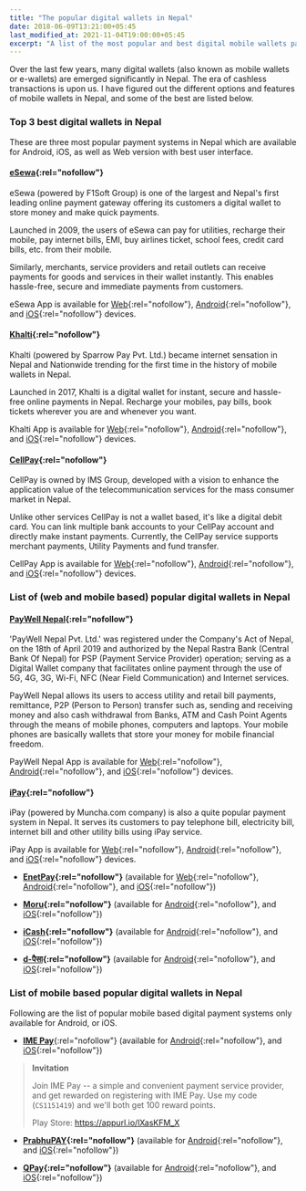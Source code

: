 ```yaml
---
title: "The popular digital wallets in Nepal"
date: 2018-06-09T13:21:00+05:45
last_modified_at: 2021-11-04T19:00:00+05:45
excerpt: "A list of the most popular and best digital mobile wallets payment systems in Nepal."
---
```


Over the last few years, many digital wallets (also known as mobile wallets or e-wallets) are emerged significantly in Nepal. The era of cashless transactions is upon us. I have figured out the different options and features of mobile wallets in Nepal, and some of the best are listed below.

### Top 3 best digital wallets in Nepal

These are three most popular payment systems in Nepal which are available for Android, iOS, as well as Web version with best user interface.

#### [eSewa](https://esewa.com.np/){:rel="nofollow"}

eSewa (powered by F1Soft Group) is one of the largest and Nepal's first leading online payment gateway offering its customers a digital wallet to store money and make quick payments.

Launched in 2009, the users of eSewa can pay for utilities, recharge their mobile, pay internet bills, EMI, buy airlines ticket, school fees, credit card bills, etc. from their mobile.

Similarly, merchants, service providers and retail outlets can receive payments for goods and services in their wallet instantly. This enables hassle-free, secure and immediate payments from customers.

eSewa App is available for [Web](https://esewa.com.np/){:rel="nofollow"}, [Android](https://play.google.com/store/apps/details?id=com.f1soft.esewa){:rel="nofollow"}, and [iOS](https://itunes.apple.com/us/app/esewa/id614370939?ls=1&mt=8){:rel="nofollow"} devices.

#### [Khalti](https://khalti.com/){:rel="nofollow"}

Khalti (powered by Sparrow Pay Pvt. Ltd.) became internet sensation in Nepal and Nationwide trending for the first time in the history of mobile wallets in Nepal.

Launched in 2017, Khalti is a digital wallet for instant, secure and hassle-free online payments in Nepal. Recharge your mobiles, pay bills, book tickets wherever you are and whenever you want.

Khalti App is available for [Web](https://khalti.com/){:rel="nofollow"}, [Android](https://play.google.com/store/apps/details?id=com.khalti){:rel="nofollow"}, and [iOS](https://itunes.apple.com/us/app/khalti/id1263400741?ls=1&mt=8){:rel="nofollow"} devices.

#### [CellPay](https://cellpay.com.np/){:rel="nofollow"}

CellPay is owned by IMS Group, developed with a vision to enhance the application value of the telecommunication services for the mass consumer market in Nepal.

Unlike other services CellPay is not a wallet based, it's like a digital debit card. You can link multiple bank accounts to your CellPay account and directly make instant payments. Currently, the CellPay service supports merchant payments, Utility Payments and fund transfer.

CellPay App is available for [Web](https://app.cellpay.com.np/){:rel="nofollow"}, [Android](https://play.google.com/store/apps/details?id=com.cellpay){:rel="nofollow"}, and [iOS](https://itunes.apple.com/us/app/cellpay/id1441280711?mt=8){:rel="nofollow"} devices.

### List of (web and mobile based) popular digital wallets in Nepal

#### [PayWell Nepal](https://www.paywellnepal.com.np/){:rel="nofollow"}

'PayWell Nepal Pvt. Ltd.' was registered under the Company's Act of Nepal, on the 18th of April 2019 and authorized by the Nepal Rastra Bank (Central Bank Of Nepal) for PSP (Payment Service Provider) operation; serving as a Digital Wallet company that facilitates online payment through the use of 5G, 4G, 3G, Wi-Fi, NFC (Near Field Communication) and Internet services.

PayWell Nepal allows its users to access utility and retail bill payments, remittance, P2P (Person to Person) transfer such as, sending and receiving money and also cash withdrawal from Banks, ATM and Cash Point Agents through the means of mobile phones, computers and laptops. Your mobile phones are basically wallets that store your money for mobile financial freedom.

PayWell Nepal App is available for [Web](https://www.paywellnepal.com.np/client/default.asp){:rel="nofollow"}, [Android](https://play.google.com/store/apps/details?id=com.paywell.nepal&hl=en_US){:rel="nofollow"}, and [iOS](https://apps.apple.com/us/app/paywell-nepal/id1463318612){:rel="nofollow"} devices.

#### [iPay](https://ipay.com.np/){:rel="nofollow"}

iPay (powered by Muncha.com company) is also a quite popular payment system in Nepal. It serves its customers to pay telephone bill, electricity bill, internet bill and other utility bills using iPay service.

iPay App is available for [Web](https://ipay.com.np/){:rel="nofollow"}, [Android](https://play.google.com/store/apps/details?id=np.com.focusone.ipay){:rel="nofollow"}, and [iOS](https://itunes.apple.com/us/app/ipay-nepal/id1091094163?ls=1&mt=8){:rel="nofollow"} devices.

- **[EnetPay](https://www.enetpayment.com/){:rel="nofollow"}** (available for [Web](https://www.enetpayment.com/){:rel="nofollow"}, [Android](https://play.google.com/store/apps/details?id=np.com.onlinepayment){:rel="nofollow"}, and [iOS](https://itunes.apple.com/US/app/id1374131281?mt=8){:rel="nofollow"})

- **[Moru](https://moru.com.np/){:rel="nofollow"}** (available for [Android](https://bit.ly/2SMSQB2){:rel="nofollow"}, and [iOS](https://apple.co/3lHSacu){:rel="nofollow"})

- **[iCash](https://icash.com.np/){:rel="nofollow"}** (available for [Android](https://play.google.com/store/apps/details?id=com.silkinv.icash&hl=en&gl=US){:rel="nofollow"}, and [iOS](https://apps.apple.com/us/app/icash-mobile-payment/id1543688814){:rel="nofollow"})

- **[d-पैसा](https://www.dpaisa.com/){:rel="nofollow"}** (available for [Android](https://play.google.com/store/apps/details?id=com.dpaisa){:rel="nofollow"}, and [iOS](https://apps.apple.com/us/app/dpaisa-digital-payment-nepal/id1555859739){:rel="nofollow"})

### List of mobile based popular digital wallets in Nepal

Following are the list of popular mobile based digital payment systems only available for Android, or iOS.

- [**IME Pay**](http://www.imepay.com.np/){:rel="nofollow"} (available for [Android](https://play.google.com/store/apps/details?id=com.swifttechnology.imepay){:rel="nofollow"}, and [iOS](https://itunes.apple.com/np/app/ime-pay/id1241888344?mt=8){:rel="nofollow"})

> **Invitation**
>
> Join IME Pay -- a simple and convenient payment service provider, and get rewarded on registering with IME Pay. Use my code (`CS1151419`) and we'll both get 100 reward points.
>
> Play Store: https://appurl.io/lXasKFM_X

- **[PrabhuPAY](https://prabhupay.com/){:rel="nofollow"}** (available for [Android](https://play.google.com/store/apps/details?id=com.prabhutech.prabhupay&hl=en){:rel="nofollow"}, and [iOS](https://itunes.apple.com/np/app/prabhupay-mobile-wallet/id1451300760?mt=8){:rel="nofollow"})

- **[QPay](http://www.qpay.com.np/){:rel="nofollow"}** (available for [Android](https://play.google.com/store/apps/details?id=net.qpaysolutions.QPay){:rel="nofollow"}, and [iOS](https://itunes.apple.com/us/app/qpay-nepal/id1127765416?mt=8){:rel="nofollow"})
